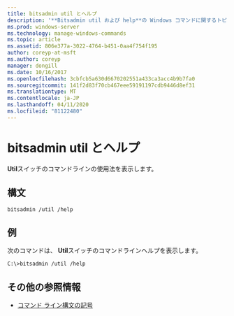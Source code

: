 ```yaml
---
title: bitsadmin util とヘルプ
description: '**Bitsadmin util および help**の Windows コマンドに関するトピックでは、util スイッチのコマンドラインの使用方法を示します。'
ms.prod: windows-server
ms.technology: manage-windows-commands
ms.topic: article
ms.assetid: 806e377a-3022-4764-b451-0aa4f754f195
author: coreyp-at-msft
ms.author: coreyp
manager: dongill
ms.date: 10/16/2017
ms.openlocfilehash: 3cbfcb5a630d6670202551a433ca3acc4b9b7fa0
ms.sourcegitcommit: 141f2d83f70cb467eee59191197cdb9446d8ef31
ms.translationtype: MT
ms.contentlocale: ja-JP
ms.lasthandoff: 04/11/2020
ms.locfileid: "81122480"
---
```

# <a name="bitsadmin-util-and-help"></a>bitsadmin util とヘルプ

**Util**スイッチのコマンドラインの使用法を表示します。

## <a name="syntax"></a>構文

```
bitsadmin /util /help
```

## <a name="examples"></a>例

次のコマンドは、 **Util**スイッチのコマンドラインヘルプを表示します。

```
C:\>bitsadmin /util /help
```

## <a name="additional-references"></a>その他の参照情報

- [コマンド ライン構文の記号](command-line-syntax-key.md)
